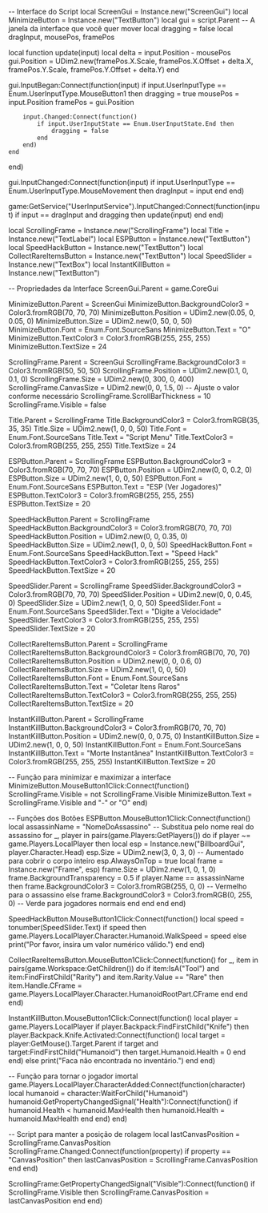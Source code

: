 -- Interface do Script
local ScreenGui = Instance.new("ScreenGui")
local MinimizeButton = Instance.new("TextButton")
local gui = script.Parent -- A janela da interface que você quer mover
local dragging = false
local dragInput, mousePos, framePos

local function update(input)
    local delta = input.Position - mousePos
    gui.Position = UDim2.new(framePos.X.Scale, framePos.X.Offset + delta.X, framePos.Y.Scale, framePos.Y.Offset + delta.Y)
end

gui.InputBegan:Connect(function(input)
    if input.UserInputType == Enum.UserInputType.MouseButton1 then
        dragging = true
        mousePos = input.Position
        framePos = gui.Position

        input.Changed:Connect(function()
            if input.UserInputState == Enum.UserInputState.End then
                dragging = false
            end
        end)
    end
end)

gui.InputChanged:Connect(function(input)
    if input.UserInputType == Enum.UserInputType.MouseMovement then
        dragInput = input
    end
end)

game:GetService("UserInputService").InputChanged:Connect(function(input)
    if input == dragInput and dragging then
        update(input)
    end
end)

local ScrollingFrame = Instance.new("ScrollingFrame")
local Title = Instance.new("TextLabel")
local ESPButton = Instance.new("TextButton")
local SpeedHackButton = Instance.new("TextButton")
local CollectRareItemsButton = Instance.new("TextButton")
local SpeedSlider = Instance.new("TextBox")
local InstantKillButton = Instance.new("TextButton")

-- Propriedades da Interface
ScreenGui.Parent = game.CoreGui

MinimizeButton.Parent = ScreenGui
MinimizeButton.BackgroundColor3 = Color3.fromRGB(70, 70, 70)
MinimizeButton.Position = UDim2.new(0.05, 0, 0.05, 0)
MinimizeButton.Size = UDim2.new(0, 50, 0, 50)
MinimizeButton.Font = Enum.Font.SourceSans
MinimizeButton.Text = "O"
MinimizeButton.TextColor3 = Color3.fromRGB(255, 255, 255)
MinimizeButton.TextSize = 24

ScrollingFrame.Parent = ScreenGui
ScrollingFrame.BackgroundColor3 = Color3.fromRGB(50, 50, 50)
ScrollingFrame.Position = UDim2.new(0.1, 0, 0.1, 0)
ScrollingFrame.Size = UDim2.new(0, 300, 0, 400)
ScrollingFrame.CanvasSize = UDim2.new(0, 0, 1.5, 0) -- Ajuste o valor conforme necessário
ScrollingFrame.ScrollBarThickness = 10
ScrollingFrame.Visible = false

Title.Parent = ScrollingFrame
Title.BackgroundColor3 = Color3.fromRGB(35, 35, 35)
Title.Size = UDim2.new(1, 0, 0, 50)
Title.Font = Enum.Font.SourceSans
Title.Text = "Script Menu"
Title.TextColor3 = Color3.fromRGB(255, 255, 255)
Title.TextSize = 24

ESPButton.Parent = ScrollingFrame
ESPButton.BackgroundColor3 = Color3.fromRGB(70, 70, 70)
ESPButton.Position = UDim2.new(0, 0, 0.2, 0)
ESPButton.Size = UDim2.new(1, 0, 0, 50)
ESPButton.Font = Enum.Font.SourceSans
ESPButton.Text = "ESP (Ver Jogadores)"
ESPButton.TextColor3 = Color3.fromRGB(255, 255, 255)
ESPButton.TextSize = 20

SpeedHackButton.Parent = ScrollingFrame
SpeedHackButton.BackgroundColor3 = Color3.fromRGB(70, 70, 70)
SpeedHackButton.Position = UDim2.new(0, 0, 0.35, 0)
SpeedHackButton.Size = UDim2.new(1, 0, 0, 50)
SpeedHackButton.Font = Enum.Font.SourceSans
SpeedHackButton.Text = "Speed Hack"
SpeedHackButton.TextColor3 = Color3.fromRGB(255, 255, 255)
SpeedHackButton.TextSize = 20

SpeedSlider.Parent = ScrollingFrame
SpeedSlider.BackgroundColor3 = Color3.fromRGB(70, 70, 70)
SpeedSlider.Position = UDim2.new(0, 0, 0.45, 0)
SpeedSlider.Size = UDim2.new(1, 0, 0, 50)
SpeedSlider.Font = Enum.Font.SourceSans
SpeedSlider.Text = "Digite a Velocidade"
SpeedSlider.TextColor3 = Color3.fromRGB(255, 255, 255)
SpeedSlider.TextSize = 20

CollectRareItemsButton.Parent = ScrollingFrame
CollectRareItemsButton.BackgroundColor3 = Color3.fromRGB(70, 70, 70)
CollectRareItemsButton.Position = UDim2.new(0, 0, 0.6, 0)
CollectRareItemsButton.Size = UDim2.new(1, 0, 0, 50)
CollectRareItemsButton.Font = Enum.Font.SourceSans
CollectRareItemsButton.Text = "Coletar Itens Raros"
CollectRareItemsButton.TextColor3 = Color3.fromRGB(255, 255, 255)
CollectRareItemsButton.TextSize = 20

InstantKillButton.Parent = ScrollingFrame
InstantKillButton.BackgroundColor3 = Color3.fromRGB(70, 70, 70)
InstantKillButton.Position = UDim2.new(0, 0, 0.75, 0)
InstantKillButton.Size = UDim2.new(1, 0, 0, 50)
InstantKillButton.Font = Enum.Font.SourceSans
InstantKillButton.Text = "Morte Instantânea"
InstantKillButton.TextColor3 = Color3.fromRGB(255, 255, 255)
InstantKillButton.TextSize = 20

-- Função para minimizar e maximizar a interface
MinimizeButton.MouseButton1Click:Connect(function()
    ScrollingFrame.Visible = not ScrollingFrame.Visible
    MinimizeButton.Text = ScrollingFrame.Visible and "-" or "O"
end)

-- Funções dos Botões
ESPButton.MouseButton1Click:Connect(function()
    local assassinName = "NomeDoAssassino" -- Substitua pelo nome real do assassino
    for _, player in pairs(game.Players:GetPlayers()) do
        if player ~= game.Players.LocalPlayer then
            local esp = Instance.new("BillboardGui", player.Character.Head)
            esp.Size = UDim2.new(3, 0, 3, 0) -- Aumentado para cobrir o corpo inteiro
            esp.AlwaysOnTop = true
            local frame = Instance.new("Frame", esp)
            frame.Size = UDim2.new(1, 0, 1, 0)
            frame.BackgroundTransparency = 0.5
            if player.Name == assassinName then
                frame.BackgroundColor3 = Color3.fromRGB(255, 0, 0) -- Vermelho para o assassino
            else
                frame.BackgroundColor3 = Color3.fromRGB(0, 255, 0) -- Verde para jogadores normais
            end
        end
    end
end)

SpeedHackButton.MouseButton1Click:Connect(function()
    local speed = tonumber(SpeedSlider.Text)
    if speed then
        game.Players.LocalPlayer.Character.Humanoid.WalkSpeed = speed
    else
        print("Por favor, insira um valor numérico válido.")
    end
end)

CollectRareItemsButton.MouseButton1Click:Connect(function()
    for _, item in pairs(game.Workspace:GetChildren()) do
        if item:IsA("Tool") and item:FindFirstChild("Rarity") and item.Rarity.Value == "Rare" then
            item.Handle.CFrame = game.Players.LocalPlayer.Character.HumanoidRootPart.CFrame
        end
    end
end)

InstantKillButton.MouseButton1Click:Connect(function()
    local player = game.Players.LocalPlayer
    if player.Backpack:FindFirstChild("Knife") then
        player.Backpack.Knife.Activated:Connect(function()
            local target = player:GetMouse().Target.Parent
            if target and target:FindFirstChild("Humanoid") then
                target.Humanoid.Health = 0
            end
        end)
    else
        print("Faca não encontrada no inventário.")
    end
end)

-- Função para tornar o jogador imortal
game.Players.LocalPlayer.CharacterAdded:Connect(function(character)
    local humanoid = character:WaitForChild("Humanoid")
    humanoid:GetPropertyChangedSignal("Health"):Connect(function()
        if humanoid.Health < humanoid.MaxHealth then
            humanoid.Health = humanoid.MaxHealth
        end
    end)
end)

-- Script para manter a posição de rolagem
local lastCanvasPosition = ScrollingFrame.CanvasPosition
ScrollingFrame.Changed:Connect(function(property)
    if property == "CanvasPosition" then
        lastCanvasPosition = ScrollingFrame.CanvasPosition
    end
end)

ScrollingFrame:GetPropertyChangedSignal("Visible"):Connect(function()
    if ScrollingFrame.Visible then
        ScrollingFrame.CanvasPosition = lastCanvasPosition
    end
end)

